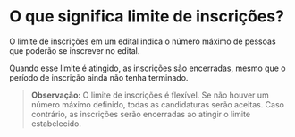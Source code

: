# O que significa limite de inscrições?

O limite de inscrições em um edital indica o número máximo de pessoas que poderão se inscrever no edital.

Quando esse limite é atingido, as inscrições são encerradas, mesmo que o período de inscrição ainda não tenha terminado.

> **Observação:** O limite de inscrições é flexível. Se não houver um número máximo definido, todas as candidaturas serão aceitas. Caso contrário, as inscrições serão encerradas ao atingir o limite estabelecido.